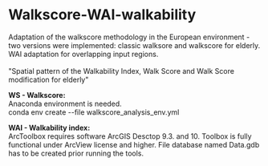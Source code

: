 # Walkscore-WAI-walkability

Adaptation of the walkscore methodology in the European environment - two versions were implemented: classic walksore and walkscore for elderly. WAI adaptation for overlapping input regions.<br><br>
"Spatial pattern of the Walkability Index, Walk Score and Walk Score modification for elderly"

**WS - Walkscore:**<br>
Anaconda environment is needed.<br>
conda env create --file walkscore_analysis_env.yml

**WAI - Walkability index:**<br>
ArcToolbox requires software ArcGIS Desctop 9.3. and 10.
Toolbox is fully functional under ArcView license and higher.
File database named Data.gdb has to be created prior running the tools.
